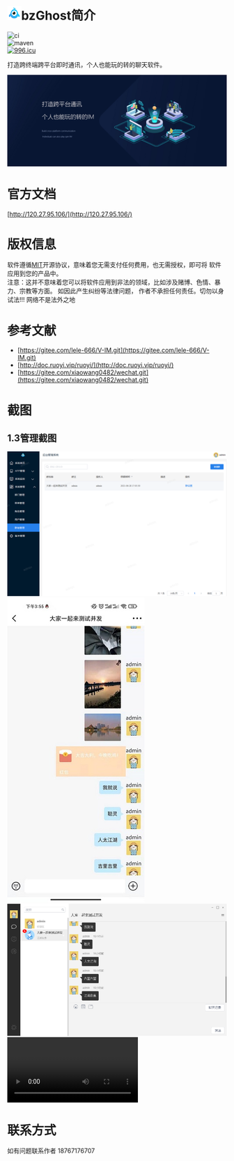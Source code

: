 # ![](/assets/logo.png)bzGhost简介

![ci](https://api.travis-ci.org/xtuhcy/gecco.svg?branch=master)  
![maven](https://img.shields.io/maven-central/v/com.geccocrawler/gecco.svg?style=flat-square)  
[![996.icu](https://img.shields.io/badge/link-996.icu-red.svg)](https://996.icu)

打造跨终端跨平台即时通讯，个人也能玩的转的聊天软件。

![](/assets/banner.jpg)

# 官方文档
[http://120.27.95.106/](http://120.27.95.106/)

# 版权信息

软件遵循[MIT](https://baike.baidu.com/item/MIT/10772952)开源协议，意味着您无需支付任何费用，也无需授权，即可将 软件应用到您的产品中。  
注意：这并不意味着您可以将软件应用到非法的领域，比如涉及赌博、色情、暴力、宗教等方面。
如因此产生纠纷等法律问题， 作者不承担任何责任。切勿以身试法!!! 网络不是法外之地

# 参考文献

* [https://gitee.com/lele-666/V-IM.git](https://gitee.com/lele-666/V-IM.git)
* [http://doc.ruoyi.vip/ruoyi/](http://doc.ruoyi.vip/ruoyi/)
* [https://gitee.com/xiaowang0482/wechat.git](https://gitee.com/xiaowang0482/wechat.git)

# 截图

## 1.3管理截图
![](/assets/admin_group_02.png)
![](/assets/chat.jpg)
![](/assets/pc_chat_03.png)
![](/assets/bzGhost.mp4)

# 联系方式
如有问题联系作者 18767176707
